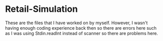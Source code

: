 # Retail-Simulation
These are the files that I have worked on by myself. However, I wasn't having enough coding experience back then so there are errors here such as I was using Stdin.readInt instead of scanner so there are problems here.
